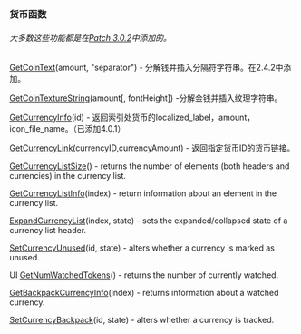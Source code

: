 ### 货币函数

###### 大多数这些功能都是在[Patch 3.0.2](https://wow.gamepedia.com/Patch_3.0.2)中添加的。

[GetCoinText](https://wow.gamepedia.com/API_GetCoinText)\(amount, "separator"\) - 分解钱并插入分隔符字符串。在2.4.2中添加。

[GetCoinTextureString](https://wow.gamepedia.com/API_GetCoinTextureString)\(amount\[, fontHeight\]\) -分解金钱并插入纹理字符串。

[GetCurrencyInfo](https://wow.gamepedia.com/API_GetCurrencyInfo)\(id\) - 返回索引处货币的localized\_label，amount，icon\_file\_name。（已添加4.0.1）

[GetCurrencyLink](https://wow.gamepedia.com/API_GetCurrencyLink)\(currencyID,currencyAmount\) - 返回指定货币ID的货币链接。

[GetCurrencyListSize](https://wow.gamepedia.com/API_GetCurrencyListSize)\(\) - returns the number of elements \(both headers and currencies\) in the currency list.

[GetCurrencyListInfo](https://wow.gamepedia.com/API_GetCurrencyListInfo)\(index\) - return information about an element in the currency list.

[ExpandCurrencyList](https://wow.gamepedia.com/API_ExpandCurrencyList)\(index, state\) - sets the expanded/collapsed state of a currency list header.

[SetCurrencyUnused](https://wow.gamepedia.com/API_SetCurrencyUnused)\(id, state\) - alters whether a currency is marked as unused.

UI [GetNumWatchedTokens](https://wow.gamepedia.com/API_GetNumWatchedTokens)\(\) - returns the number of currently watched.

[GetBackpackCurrencyInfo](https://wow.gamepedia.com/API_GetBackpackCurrencyInfo)\(index\) - returns information about a watched currency.

[SetCurrencyBackpack](https://wow.gamepedia.com/API_SetCurrencyBackpack)\(id, state\) - alters whether a currency is tracked.

